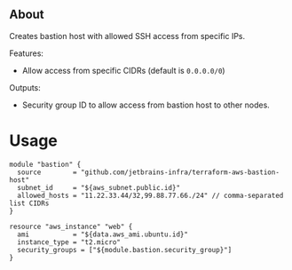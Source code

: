 ## About

Creates bastion host with allowed SSH access from specific IPs.

Features:
* Allow access from specific CIDRs (default is `0.0.0.0/0`)

Outputs:
* Security group ID to allow access from bastion host to other nodes.

# Usage

```
module "bastion" {
  source        = "github.com/jetbrains-infra/terraform-aws-bastion-host"  
  subnet_id     = "${aws_subnet.public.id}"
  allowed_hosts = "11.22.33.44/32,99.88.77.66./24" // comma-separated list CIDRs
}

resource "aws_instance" "web" {
  ami           = "${data.aws_ami.ubuntu.id}"
  instance_type = "t2.micro"
  security_groups = ["${module.bastion.security_group}"]
}
``` 

